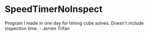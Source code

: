 # SpeedTimerNoInspect
Program I made in one day for timing cube solves. Doesn't include inspection time. - Jerren Trifan
